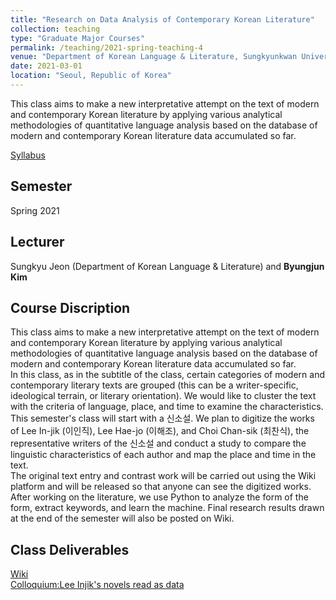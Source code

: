 ```yaml
---
title: "Research on Data Analysis of Contemporary Korean Literature"
collection: teaching
type: "Graduate Major Courses"
permalink: /teaching/2021-spring-teaching-4
venue: "Department of Korean Language & Literature, Sungkyunkwan University"
date: 2021-03-01
location: "Seoul, Republic of Korea"
---
```


This class aims to make a new interpretative attempt on the text of modern and contemporary Korean literature by applying various analytical methodologies of quantitative language analysis based on the database of modern and contemporary Korean literature data accumulated so far.

[Syllabus](http://www.klbksk.com/wiki/index.php/RDACKL(SKKU))

## Semester
Spring 2021

## Lecturer
Sungkyu Jeon (Department of Korean Language & Literature) and **Byungjun Kim**

## Course Discription
This class aims to make a new interpretative attempt on the text of modern and contemporary Korean literature by applying various analytical methodologies of quantitative language analysis based on the database of modern and contemporary Korean literature data accumulated so far.  
In this class, as in the subtitle of the class, certain categories of modern and contemporary literary texts are grouped (this can be a writer-specific, ideological terrain, or literary orientation). We would like to cluster the text with the criteria of language, place, and time to examine the characteristics. This semester's class will start with a 신소설. We plan to digitize the works of Lee In-jik (이인직), Lee Hae-jo (이해조), and Choi Chan-sik (최찬식), the representative writers of the 신소설 and conduct a study to compare the linguistic characteristics of each author and map the place and time in the text.  
The original text entry and contrast work will be carried out using the Wiki platform and will be released so that anyone can see the digitized works. After working on the literature, we use Python to analyze the form of the form, extract keywords, and learn the machine. Final research results drawn at the end of the semester will also be posted on Wiki.

## Class Deliverables
[Wiki](http://www.klbksk.com/wiki/index.php/%EC%9D%B4%EC%9D%B8%EC%A7%81)  
[Colloquium:Lee Injik's novels read as data](http://www.klbksk.com/wiki/index.php/Leeinjik_Colloquium202108)